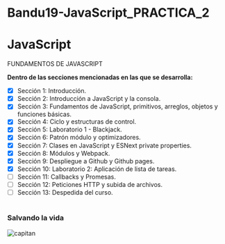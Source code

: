 # Bandu19-JavaScript_PRACTICA_2
# JavaScript

FUNDAMENTOS DE JAVASCRIPT

**Dentro de las secciones mencionadas en las que se desarrolla:**

- [x] Sección 1: Introducción.
- [x] Sección 2: Introducción a JavaScript y la consola.
- [x] Sección 3: Fundamentos de JavaScript, primitivos, arreglos, objetos y funciones básicas.
- [x] Sección 4: Ciclo y estructuras de control.
- [x] Sección 5: Laboratorio 1 - Blackjack.
- [x] Sección 6: Patrón módulo y optimizadores.
- [x] Sección 7: Clases en JavaScript y ESNext private properties.
- [x] Sección 8: Módulos y Webpack.
- [x] Sección 9: Despliegue a Github y Github pages.
- [x] Sección 10: Laboratorio 2: Aplicación de lista de tareas.
- [ ] Sección 11: Callbacks y Promesas.
- [ ] Sección 12: Peticiones HTTP y subida de archivos.
- [ ] Sección 13: Despedida del curso.

#

### Salvando la vida

![capitan](https://media.tenor.com/images/ff83345ee2845a290dc5d91be92ecde6/tenor.gif)
